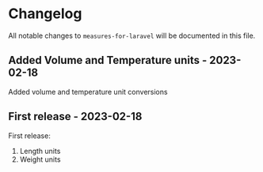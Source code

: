 # Changelog

All notable changes to `measures-for-laravel` will be documented in this file.

## Added Volume and Temperature units - 2023-02-18

Added volume and temperature unit conversions

## First release - 2023-02-18

First release:

1. Length units
2. Weight units

